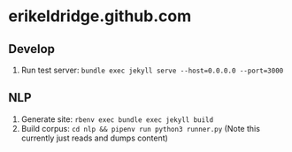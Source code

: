 # erikeldridge.github.com

## Develop

1. Run test server: `bundle exec jekyll serve --host=0.0.0.0 --port=3000`

## NLP

1. Generate site: `rbenv exec bundle exec jekyll build`
1. Build corpus: `cd nlp && pipenv run python3 runner.py` (Note this currently just reads and dumps content)

